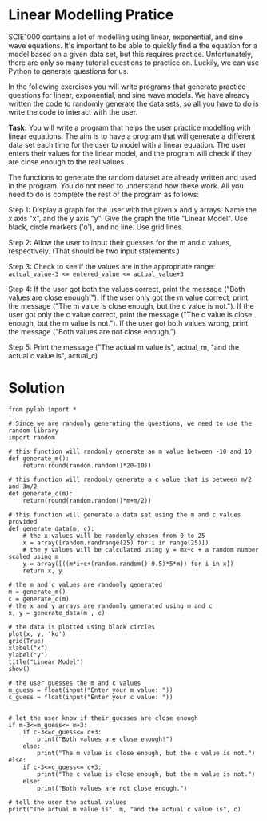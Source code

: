 # Linear Modelling Pratice

SCIE1000 contains a lot of modelling using linear, exponential, and sine wave equations. It's important to be able to quickly find a the equation for a model based on a given data set, but this requires practice. Unfortunately, there are only so many tutorial questions to practice on. Luckily, we can use Python to generate questions for us.

In the following exercises you will write programs that generate practice questions for linear, exponential, and sine wave models. We have already written the code to randomly generate the data sets, so all you have to do is write the code to interact with the user. 

**Task:** You will write a program that helps the user practice modelling with linear equations. The aim is to have a program that will generate a different data set each time for the user to model with a linear equation. The user enters their values for the linear model, and the program will check if they are close enough to the real values. 

The functions to generate the random dataset are already written and used in the program. You do not need to understand how these work. All you need to do is complete the rest of the program as follows:

Step 1: Display a graph for the user with the given x and y arrays. Name the x axis "x", and the y axis "y". Give the graph the title "Linear Model". Use black, circle markers ('o'), and no line. Use grid lines.

Step 2: Allow the user to input their guesses for the m and c values, respectively. (That should be two input statements.)

Step 3: Check to see if the values are in the appropriate range: `actual_value-3 <= entered_value <= actual_value+3`

Step 4: If the user got both the values correct, print the message ("Both values are close enough!"). If the user only got the m value correct, print the message ("The m value is close enough, but the c value is not."). If the user got only the c value correct, print the message ("The c value is close enough, but the m value is not."). If the user got both values wrong, print the message ("Both values are not close enough.").

Step 5: Print the message ("The actual m value is", actual_m, "and the actual c value is", actual_c)


# Solution
```
from pylab import *

# Since we are randomly generating the questions, we need to use the random library
import random

# this function will randomly generate an m value between -10 and 10
def generate_m():
    return(round(random.random()*20-10))

# this function will randomly generate a c value that is between m/2 and 3m/2
def generate_c(m):
    return(round(random.random()*m+m/2))

# this function will generate a data set using the m and c values provided
def generate_data(m, c):
    # the x values will be randomly chosen from 0 to 25
    x = array([random.randrange(25) for i in range(25)])
    # the y values will be calculated using y = mx+c + a random number scaled using m
    y = array([((m*i+c+(random.random()-0.5)*5*m)) for i in x])
    return x, y
    
# the m and c values are randomly generated
m = generate_m()
c = generate_c(m)
# the x and y arrays are randomly generated using m and c
x, y = generate_data(m , c)

# the data is plotted using black circles
plot(x, y, 'ko')
grid(True)
xlabel("x")
ylabel("y")
title("Linear Model")
show()

# the user guesses the m and c values
m_guess = float(input("Enter your m value: "))
c_guess = float(input("Enter your c value: "))


# let the user know if their guesses are close enough
if m-3<=m_guess<= m+3:
    if c-3<=c_guess<= c+3:
        print("Both values are close enough!")
    else:
        print("The m value is close enough, but the c value is not.")
else:
    if c-3<=c_guess<= c+3:
        print("The c value is close enough, but the m value is not.")
    else:
        print("Both values are not close enough.")
        
# tell the user the actual values
print("The actual m value is", m, "and the actual c value is", c)

```
